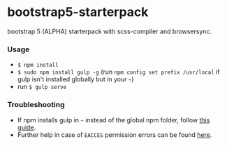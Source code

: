 # bootstrap5-starterpack

bootstrap 5 (ALPHA) starterpack with scss-compiler and browsersync.


### Usage
 - `$ npm install`
 - `$ sudo npm install gulp -g` (run `npm config set prefix /usr/local` if gulp isn't installed globally but in your `~`)
 - run `$ gulp serve`


### Troubleshooting
 - If npm installs gulp in `~` instead of the global npm folder, follow [this guide](http://blog.webbb.be/command-not-found-node-npm/).
 - Further help in case of `EACCES` permission errors can be found [here](https://docs.npmjs.com/getting-started/fixing-npm-permissions).
